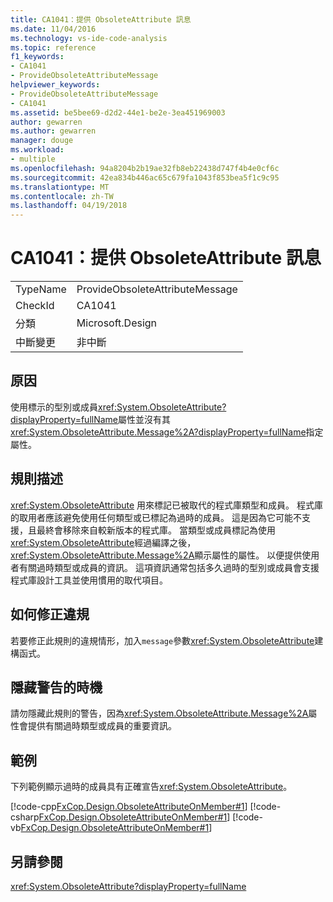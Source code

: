 ```yaml
---
title: CA1041：提供 ObsoleteAttribute 訊息
ms.date: 11/04/2016
ms.technology: vs-ide-code-analysis
ms.topic: reference
f1_keywords:
- CA1041
- ProvideObsoleteAttributeMessage
helpviewer_keywords:
- ProvideObsoleteAttributeMessage
- CA1041
ms.assetid: be5bee69-d2d2-44e1-be2e-3ea451969003
author: gewarren
ms.author: gewarren
manager: douge
ms.workload:
- multiple
ms.openlocfilehash: 94a8204b2b19ae32fb8eb22438d747f4b4e0cf6c
ms.sourcegitcommit: 42ea834b446ac65c679fa1043f853bea5f1c9c95
ms.translationtype: MT
ms.contentlocale: zh-TW
ms.lasthandoff: 04/19/2018
---
```

# <a name="ca1041-provide-obsoleteattribute-message"></a>CA1041：提供 ObsoleteAttribute 訊息
|||
|-|-|
|TypeName|ProvideObsoleteAttributeMessage|
|CheckId|CA1041|
|分類|Microsoft.Design|
|中斷變更|非中斷|

## <a name="cause"></a>原因
 使用標示的型別或成員<xref:System.ObsoleteAttribute?displayProperty=fullName>屬性並沒有其<xref:System.ObsoleteAttribute.Message%2A?displayProperty=fullName>指定屬性。

## <a name="rule-description"></a>規則描述
 <xref:System.ObsoleteAttribute> 用來標記已被取代的程式庫類型和成員。 程式庫的取用者應該避免使用任何類型或已標記為過時的成員。 這是因為它可能不支援，且最終會移除來自較新版本的程式庫。 當類型或成員標記為使用<xref:System.ObsoleteAttribute>經過編譯之後，<xref:System.ObsoleteAttribute.Message%2A>顯示屬性的屬性。 以便提供使用者有關過時類型或成員的資訊。 這項資訊通常包括多久過時的型別或成員會支援程式庫設計工具並使用慣用的取代項目。

## <a name="how-to-fix-violations"></a>如何修正違規
 若要修正此規則的違規情形，加入`message`參數<xref:System.ObsoleteAttribute>建構函式。

## <a name="when-to-suppress-warnings"></a>隱藏警告的時機
 請勿隱藏此規則的警告，因為<xref:System.ObsoleteAttribute.Message%2A>屬性會提供有關過時類型或成員的重要資訊。

## <a name="example"></a>範例
 下列範例顯示過時的成員具有正確宣告<xref:System.ObsoleteAttribute>。

 [!code-cpp[FxCop.Design.ObsoleteAttributeOnMember#1](../code-quality/codesnippet/CPP/ca1041-provide-obsoleteattribute-message_1.cpp)]
 [!code-csharp[FxCop.Design.ObsoleteAttributeOnMember#1](../code-quality/codesnippet/CSharp/ca1041-provide-obsoleteattribute-message_1.cs)]
 [!code-vb[FxCop.Design.ObsoleteAttributeOnMember#1](../code-quality/codesnippet/VisualBasic/ca1041-provide-obsoleteattribute-message_1.vb)]

## <a name="see-also"></a>另請參閱
 <xref:System.ObsoleteAttribute?displayProperty=fullName>